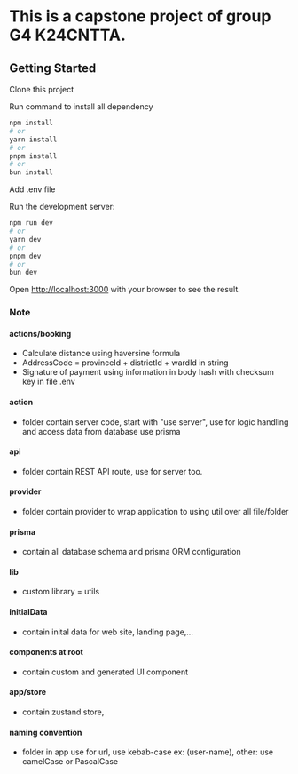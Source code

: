 # This is a capstone project of group G4 K24CNTTA.
## Getting Started

Clone this project 

Run command to install all dependency

```bash
npm install
# or
yarn install
# or
pnpm install
# or
bun install
```


Add .env file 

Run the development server:

```bash
npm run dev
# or
yarn dev
# or
pnpm dev
# or
bun dev
```
Open [http://localhost:3000](http://localhost:3000) with your browser to see the result.

### Note
#### actions/booking
- Calculate distance using haversine formula
- AddressCode = provinceId + districtId + wardId in string
- Signature of payment using information in body hash with checksum key in file .env

#### action
- folder contain server code, start with "use server", use for logic handling and access data from database use prisma
#### api
- folder contain REST API route, use for server too.
#### provider
- folder contain provider to wrap application to using util over all file/folder
#### prisma
- contain all database schema and prisma ORM configuration
#### lib
- custom library = utils 
#### initialData
- contain inital data for web site, landing page,...
#### components at root
- contain custom and generated UI component
#### app/store
- contain zustand store,
#### naming convention
- folder in app use for url, use kebab-case ex: (user-name), other: use camelCase or PascalCase 

